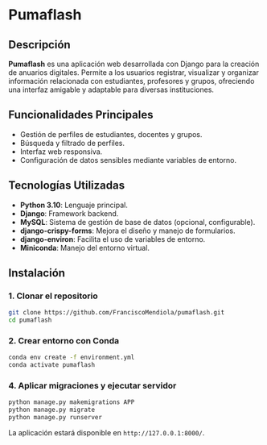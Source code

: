 # Pumaflash

## Descripción

**Pumaflash** es una aplicación web desarrollada con Django para la creación de anuarios digitales. Permite a los usuarios registrar, visualizar y organizar información relacionada con estudiantes, profesores y grupos, ofreciendo una interfaz amigable y adaptable para diversas instituciones.

## Funcionalidades Principales

- Gestión de perfiles de estudiantes, docentes y grupos.
- Búsqueda y filtrado de perfiles.
- Interfaz web responsiva.
- Configuración de datos sensibles mediante variables de entorno.

## Tecnologías Utilizadas

- **Python 3.10**: Lenguaje principal.
- **Django**: Framework backend.
- **MySQL**: Sistema de gestión de base de datos (opcional, configurable).
- **django-crispy-forms**: Mejora el diseño y manejo de formularios.
- **django-environ**: Facilita el uso de variables de entorno.
- **Miniconda**: Manejo del entorno virtual.

## Instalación

### 1. Clonar el repositorio

```bash
git clone https://github.com/FranciscoMendiola/pumaflash.git
cd pumaflash
```

### 2. Crear entorno con Conda

```bash
conda env create -f environment.yml
conda activate pumaflash
```

### 4. Aplicar migraciones y ejecutar servidor

```bash
python manage.py makemigrations APP
python manage.py migrate
python manage.py runserver
```

La aplicación estará disponible en `http://127.0.0.1:8000/`.
